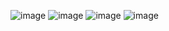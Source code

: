 ![image](https://github.com/alyysaveleva/exam/assets/131712175/719fca2b-a202-4f42-8aff-f9b53dae6c6f)
![image](https://github.com/alyysaveleva/exam/assets/131712175/bf9baa01-22f3-4f14-a68d-11cf3504ca31)
![image](https://github.com/alyysaveleva/exam/assets/131712175/88ffea15-3e78-4f8a-886c-c9648efb91d2)
![image](https://github.com/alyysaveleva/exam/assets/131712175/f6ec6f28-5a76-4095-897c-3679ea8b8a5d)
